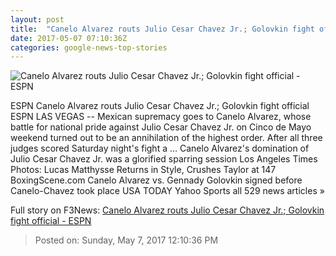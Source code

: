 ```yaml
---
layout: post
title:  "Canelo Alvarez routs Julio Cesar Chavez Jr.; Golovkin fight official - ESPN"
date: 2017-05-07 07:10:36Z
categories: google-news-top-stories
---
```


![Canelo Alvarez routs Julio Cesar Chavez Jr.; Golovkin fight official - ESPN](http://a3.espncdn.com/combiner/i?img=%2Fphoto%2F2017%2F0506%2Fr207353_1296x729_16%2D9.jpg)

ESPN Canelo Alvarez routs Julio Cesar Chavez Jr.; Golovkin fight official ESPN LAS VEGAS -- Mexican supremacy goes to Canelo Alvarez, whose battle for national pride against Julio Cesar Chavez Jr. on Cinco de Mayo weekend turned out to be an annihilation of the highest order. After all three judges scored Saturday night's fight a ... Canelo Alvarez's domination of Julio Cesar Chavez Jr. was a glorified sparring session Los Angeles Times Photos: Lucas Matthysse Returns in Style, Crushes Taylor at 147 BoxingScene.com Canelo Alvarez vs. Gennady Golovkin signed before Canelo-Chavez took place USA TODAY Yahoo Sports all 529 news articles »


Full story on F3News: [Canelo Alvarez routs Julio Cesar Chavez Jr.; Golovkin fight official - ESPN](http://www.f3nws.com/n/4XSaGH)

> Posted on: Sunday, May 7, 2017 12:10:36 PM
